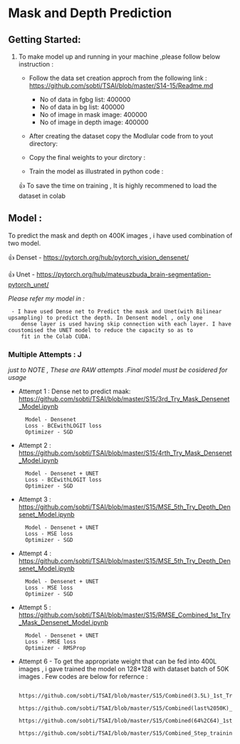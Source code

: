 # Mask and Depth Prediction 
## Getting Started:
1. To make model up and running in your machine ,please follow below instruction :

   - Follow the data set creation approch from the following link : https://github.com/sobti/TSAI/blob/master/S14-15/Readme.md
        - No of data in fgbg list: 400000
        - No of data in bg list: 400000
        - No of image in mask image: 400000
        - No of image in depth image: 400000

   - After creating the dataset copy the Modlular code from to yout directory:
   
   - Copy the final weights to your dirctory :
   
   - Train the model as illustrated in python code :
    
   :+1: To save the time on training , It is highly recommened to load the dataset in colab 
   
 ## Model : 
 
 To predict the mask and depth on 400K images , i have used combination of two model.
 
   :+1:  Denset - https://pytorch.org/hub/pytorch_vision_densenet/
     
   :+1:  Unet - https://pytorch.org/hub/mateuszbuda_brain-segmentation-pytorch_unet/
     
  *Please refer my model in :* 	
   
     - I have used Dense net to Predict the mask and Unet(with Bilinear upsampling) to predict the depth. In Densent model , only one 
        dense layer is used having skip connection with each layer. I have coustomised the UNET model to reduce the capacity so as to 
        fit in the Colab CUDA.
    
   ###  Multiple Attempts : J
   *just to NOTE , These are RAW attempts .Final model must be cosidered for usage*
       
   - Attempt 1 : Dense net to predict maak: https://github.com/sobti/TSAI/blob/master/S15/3rd_Try_Mask_Densenet_Model.ipynb
     
           Model - Densenet 
           Loss - BCEwithLOGIT loss
           Optimizer - SGD 
           
           
   - Attempt 2  : https://github.com/sobti/TSAI/blob/master/S15/4rth_Try_Mask_Densenet_Model.ipynb
                
           Model - Densenet + UNET
           Loss - BCEwithLOGIT loss
           Optimizer - SGD 
           
           
   - Attempt 3  : https://github.com/sobti/TSAI/blob/master/S15/MSE_5th_Try_Depth_Densenet_Model.ipynb
   
           Model - Densenet + UNET
           Loss - MSE loss
           Optimizer - SGD
           
   - Attempt 4  : https://github.com/sobti/TSAI/blob/master/S15/MSE_5th_Try_Depth_Densenet_Model.ipynb
   
           Model - Densenet + UNET
           Loss - MSE loss
           Optimizer - SGD
           
   - Attempt 5 : https://github.com/sobti/TSAI/blob/master/S15/RMSE_Combined_1st_Try_Mask_Densenet_Model.ipynb
   
           Model - Densenet + UNET
           Loss - RMSE loss
           Optimizer - RMSProp
           
   - Attempt 6 - To get the appropriate weight that can be fed into 400L images , i gave trained the model on 128*128 with 
                  dataset batch of 50K images . Few codes are below for refernce :
                  
                  https://github.com/sobti/TSAI/blob/master/S15/Combined(3.5L)_1st_Try_Mask_Densenet_Model.ipynb
                  https://github.com/sobti/TSAI/blob/master/S15/Combined(last%2050K)_1st_Try_Mask_Densenet_Model.ipynb
                  https://github.com/sobti/TSAI/blob/master/S15/Combined(64%2C64)_1st_Try_Mask_Densenet_Model.ipynb
                  https://github.com/sobti/TSAI/blob/master/S15/Combined_Step_training_(64%2C64)_1st_Try_Mask_Densenet_Model.ipynb
           
           
            
         
    

   
   
